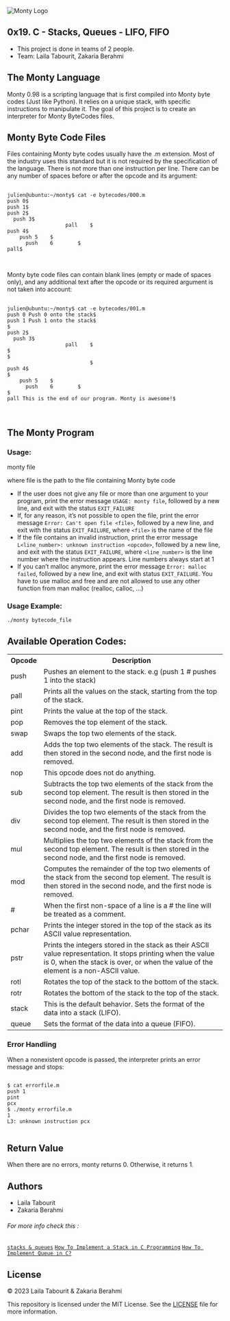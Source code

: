 
<img src="https://camo.githubusercontent.com/b32fc84889b63b30d73d84553419e4190d552be0e75b28f106478bb3c1859798/68747470733a2f2f7777772e6765656b73756c74642e636f6d2f77702d636f6e74656e742f75706c6f6164732f323032302f30352f4d6f6e74792d537461636b732d5175657565732e6a7067" alt="Monty Logo">
  <h2>0x19. C - Stacks, Queues - LIFO, FIFO</h2>
  <ul>
    <li>This project is done in teams of 2 people.</li>
    <li>Team: Laila Tabourit, Zakaria Berahmi</li>
  </ul>
  
  <h2>The Monty Language</h2>
  <p>Monty 0.98 is a scripting language that is first compiled into Monty byte codes (Just like Python). It relies on a unique stack, with specific instructions to manipulate it. The goal of this project is to create an interpreter for Monty ByteCodes files.</p>
  
  <h2>Monty Byte Code Files</h2>
  <p>Files containing Monty byte codes usually have the .m extension. Most of the industry uses this standard but it is not required by the specification of the language. There is not more than one instruction per line. There can be any number of spaces before or after the opcode and its argument:</p>
  
  <pre>
    <code>
julien@ubuntu:~/monty$ cat -e bytecodes/000.m
push 0$
push 1$
push 2$
  push 3$
                   pall    $
push 4$
    push 5    $
      push    6        $
pall$
    </code>
  </pre>
  
  <p>Monty byte code files can contain blank lines (empty or made of spaces only), and any additional text after the opcode or its required argument is not taken into account:</p>
  
  <pre>
    <code>
julien@ubuntu:~/monty$ cat -e bytecodes/001.m
push 0 Push 0 onto the stack$
push 1 Push 1 onto the stack$
$
push 2$
  push 3$
                   pall    $
$
$
                           $
push 4$
$
    push 5    $
      push    6        $
$
pall This is the end of our program. Monty is awesome!$
    </code>
  </pre>
  
  <h2>The Monty Program</h2>
  <h3>Usage:</h3>
  <p>monty file</p>
  <p>where file is the path to the file containing Monty byte code</p>
  <ul>
    <li>If the user does not give any file or more than one argument to your program, print the error message <code>USAGE: monty file</code>, followed by a new line, and exit with the status <code>EXIT_FAILURE</code></li>
    <li>If, for any reason, it’s not possible to open the file, print the error message <code>Error: Can't open file &lt;file&gt;</code>, followed by a new line, and exit with the status <code>EXIT_FAILURE</code>, where <code>&lt;file&gt;</code> is the name of the file</li>
    <li>If the file contains an invalid instruction, print the error message <code>L&lt;line_number&gt;: unknown instruction &lt;opcode&gt;</code>, followed by a new line, and exit with the status <code>EXIT_FAILURE</code>, where <code>&lt;line_number&gt;</code> is the line number where the instruction appears. Line numbers always start at 1</li>
    <li>If you can’t malloc anymore, print the error message <code>Error: malloc failed</code>, followed by a new line, and exit with status <code>EXIT_FAILURE</code>. You have to use malloc and free and are not allowed to use any other function from man malloc (realloc, calloc, …)</li>
  </ul>
  
  <h3>Usage Example:</h3>
  <pre><code>./monty bytecode_file</code></pre>
  
  <h2>Available Operation Codes:</h2>
  <table>
    <tr>
      <th>Opcode</th>
      <th>Description</th>
    </tr>
    <tr>
      <td>push</td>
      <td>Pushes an element to the stack. e.g (push 1 # pushes 1 into the stack)</td>
    </tr>
    <tr>
      <td>pall</td>
      <td>Prints all the values on the stack, starting from the top of the stack.</td>
    </tr>
    <tr>
      <td>pint</td>
      <td>Prints the value at the top of the stack.</td>
    </tr>
    <tr>
      <td>pop</td>
      <td>Removes the top element of the stack.</td>
    </tr>
    <tr>
      <td>swap</td>
      <td>Swaps the top two elements of the stack.</td>
    </tr>
    <tr>
      <td>add</td>
      <td>Adds the top two elements of the stack. The result is then stored in the second node, and the first node is removed.</td>
    </tr>
    <tr>
      <td>nop</td>
      <td>This opcode does not do anything.</td>
    </tr>
    <tr>
      <td>sub</td>
      <td>Subtracts the top two elements of the stack from the second top element. The result is then stored in the second node, and the first node is removed.</td>
    </tr>
    <tr>
      <td>div</td>
      <td>Divides the top two elements of the stack from the second top element. The result is then stored in the second node, and the first node is removed.</td>
    </tr>
    <tr>
      <td>mul</td>
      <td>Multiplies the top two elements of the stack from the second top element. The result is then stored in the second node, and the first node is removed.</td>
    </tr>
    <tr>
      <td>mod</td>
      <td>Computes the remainder of the top two elements of the stack from the second top element. The result is then stored in the second node, and the first node is removed.</td>
    </tr>
    <tr>
      <td>#</td>
      <td>When the first non-space of a line is a # the line will be treated as a comment.</td>
    </tr>
    <tr>
      <td>pchar</td>
      <td>Prints the integer stored in the top of the stack as its ASCII value representation.</td>
    </tr>
    <tr>
      <td>pstr</td>
      <td>Prints the integers stored in the stack as their ASCII value representation. It stops printing when the value is 0, when the stack is over, or when the value of the element is a non-ASCII value.</td>
    </tr>
    <tr>
      <td>rotl</td>
      <td>Rotates the top of the stack to the bottom of the stack.</td>
    </tr>
    <tr>
      <td>rotr</td>
      <td>Rotates the bottom of the stack to the top of the stack.</td>
    </tr>
    <tr>
      <td>stack</td>
      <td>This is the default behavior. Sets the format of the data into a stack (LIFO).</td>
    </tr>
    <tr>
      <td>queue</td>
      <td>Sets the format of the data into a queue (FIFO).</td>
    </tr>
  </table>
  
  <h3>Error Handling</h3>
  <p>When a nonexistent opcode is passed, the interpreter prints an error message and stops:</p>
  
  <pre><code>
$ cat errorfile.m
push 1
pint
pcx
$ ./monty errorfile.m
1
L3: unknown instruction pcx
  </code></pre>
  
  <h2>Return Value</h2>
  <p>When there are no errors, monty returns 0. Otherwise, it returns 1.</p>
  
  <h2>Authors</h2>
  <ul>
    <li>Laila Tabourit</li>
    <li>Zakaria Berahmi</li>
  </ul>
<h6>For more info check this : </h6>
<code><a href="https://www.scaler.com/topics/application-of-linked-list/](https://data-flair.training/blogs/stacks-and-queues-in-c/)https://data-flair.training/blogs/stacks-and-queues-in-c/">stacks & queues</a></code>
<code><a href="https://www.scaler.com/topics/application-of-linked-list/](https://www.digitalocean.com/community/tutorials/stack-in-c)">How To Implement a Stack in C Programming</a></code>
<code><a href="https://www.scaler.com/topics/application-of-linked-list/](https://data-flair.training/blogs/stacks-and-queues-in-c/)https://data-flair.training/blogs/stacks-and-queues-in-c/](https://www.edureka.co/blog/queue-in-c/)">How To Implement Queue in C?</a></code>

  <p> 
  <h2 id="license">License</h2>
  <p>&copy; 2023 Laila Tabourit & Zakaria Berahmi</p>
    This repository is licensed under the MIT License. See the <a href="LICENSE">LICENSE</a> file for more information.
  </p>  

